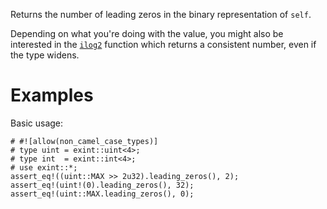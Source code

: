 Returns the number of leading zeros in the binary representation of `self`.

Depending on what you're doing with the value, you might also be interested in the
[`ilog2`] function which returns a consistent number, even if the type widens.

[`ilog2`]: Self::ilog2

# Examples

Basic usage:

```
# #![allow(non_camel_case_types)]
# type uint = exint::uint<4>;
# type int  = exint::int<4>;
# use exint::*;
assert_eq!((uint::MAX >> 2u32).leading_zeros(), 2);
assert_eq!(uint!(0).leading_zeros(), 32);
assert_eq!(uint::MAX.leading_zeros(), 0);
```
